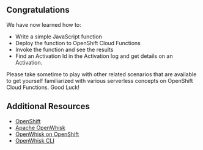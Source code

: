 ## Congratulations

We have now learned how to:

* Write a simple JavaScript function
* Deploy the function to OpenShift Cloud Functions
* Invoke the function and see the results
* Find an Activation Id in the Activation log and get details on an Activation.

Please take sometime to play with other related scenarios that are available to get yourself familiarized with various
serverless concepts on OpenShift Cloud Functions. Good Luck!

## Additional Resources

* [OpenShift](https://www.openshift.com/)
* [Apache OpenWhisk](https://openwhisk.apache.org/)
* [OpenWhisk on OpenShift](https://github.com/projectodd/openwhisk-openshift)
* [OpenWhisk CLI](https://github.com/apache/incubator-openwhisk-cli)
